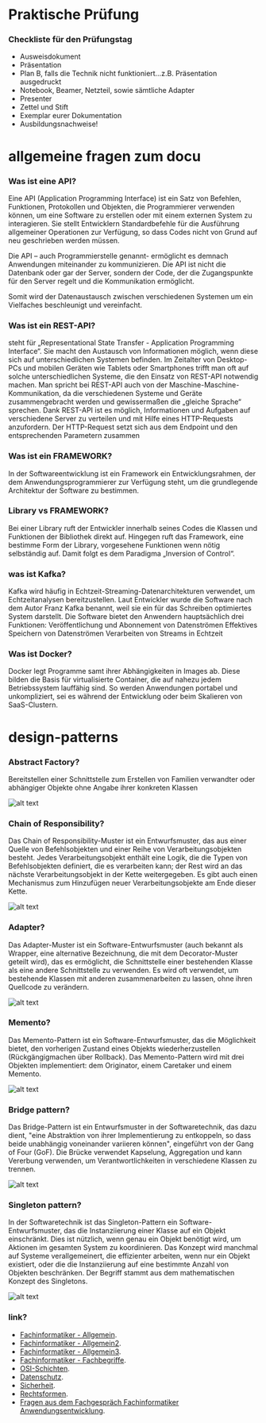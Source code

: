 # Praktische Prüfung


### Checkliste für den Prüfungstag
- Ausweisdokument
- Präsentation
- Plan B, falls die Technik nicht funktioniert…z.B. Präsentation ausgedruckt 
- Notebook, Beamer, Netzteil, sowie sämtliche Adapter
- Presenter 
- Zettel und Stift
- Exemplar eurer Dokumentation
- Ausbildungsnachweise!


# allgemeine fragen zum docu

### Was ist eine API? 
Eine API (Application Programming Interface) ist ein Satz von Befehlen, Funktionen, Protokollen und Objekten, die Programmierer verwenden können, um eine Software zu erstellen oder mit einem externen System zu interagieren. Sie stellt Entwicklern Standardbefehle für die Ausführung allgemeiner Operationen zur Verfügung, so dass Codes nicht von Grund auf neu geschrieben werden müssen.

Die API – auch Programmierstelle genannt- ermöglicht es demnach Anwendungen miteinander zu kommunizieren. Die API ist nicht die Datenbank oder gar der Server, sondern der Code, der die Zugangspunkte für den Server regelt und die Kommunikation ermöglicht.

Somit wird der Datenaustausch zwischen verschiedenen Systemen um ein Vielfaches beschleunigt und vereinfacht.

### Was ist ein REST-API?
steht für „Representational State Transfer - Application Programming Interface“. Sie macht den Austausch von Informationen möglich, wenn diese sich auf unterschiedlichen Systemen befinden. Im Zeitalter von Desktop-PCs und mobilen Geräten wie Tablets oder Smartphones trifft man oft auf solche unterschiedlichen Systeme, die den Einsatz von REST-API notwendig machen. Man spricht bei REST-API auch von der Maschine-Maschine-Kommunikation, da die verschiedenen Systeme und Geräte zusammengebracht werden und gewissermaßen die „gleiche Sprache“ sprechen. Dank REST-API ist es möglich, Informationen und Aufgaben auf verschiedene Server zu verteilen und mit Hilfe eines HTTP-Requests anzufordern. Der HTTP-Request setzt sich aus dem Endpoint und den entsprechenden Parametern zusammen
 
### Was ist ein FRAMEWORK?
In der Softwareentwicklung ist ein Framework ein Entwicklungsrahmen, der dem Anwendungsprogrammierer zur Verfügung steht, um die grundlegende Architektur der Software zu bestimmen. 

### Library vs FRAMEWORK?
Bei einer Library ruft der Entwickler innerhalb seines Codes die Klassen und Funktionen der Bibliothek direkt auf. Hingegen ruft das Framework, eine bestimme Form der Library, vorgesehene Funktionen wenn nötig selbständig auf. Damit folgt es dem Paradigma „Inversion of Control“.

### was ist Kafka?
Kafka wird häufig in Echtzeit-Streaming-Datenarchitekturen verwendet, um Echtzeitanalysen bereitzustellen. Laut Entwickler wurde die Software nach dem Autor Franz Kafka benannt, weil sie ein für das Schreiben optimiertes System darstellt. Die Software bietet den Anwendern hauptsächlich drei Funktionen:
Veröffentlichung und Abonnement von Datenströmen
Effektives Speichern von Datenströmen
Verarbeiten von Streams in Echtzeit

### Was ist Docker?
Docker legt Programme samt ihrer Abhängigkeiten in Images ab. Diese bilden die Basis für virtualisierte Container, die auf nahezu jedem Betriebssystem lauffähig sind. So werden Anwendungen portabel und unkompliziert, sei es während der Entwicklung oder beim Skalieren von SaaS-Clustern.

# design-patterns

### Abstract Factory?
Bereitstellen einer Schnittstelle zum Erstellen von Familien verwandter oder abhängiger Objekte ohne Angabe ihrer konkreten Klassen

![alt text](https://o.quizlet.com/oEI.1Revehh7tMKMVZig7Q.png)


### Chain of Responsibility?
Das Chain of Responsibility-Muster ist ein Entwurfsmuster, das aus einer Quelle von Befehlsobjekten und einer Reihe von Verarbeitungsobjekten besteht. Jedes Verarbeitungsobjekt enthält eine Logik, die die Typen von Befehlsobjekten definiert, die es verarbeiten kann; der Rest wird an das nächste Verarbeitungsobjekt in der Kette weitergegeben. Es gibt auch einen Mechanismus zum Hinzufügen neuer Verarbeitungsobjekte am Ende dieser Kette.

![alt text](https://o.quizlet.com/9gDvx4iF3f0iD3hzMCRN8Q.png)


### Adapter?
Das Adapter-Muster ist ein Software-Entwurfsmuster (auch bekannt als Wrapper, eine alternative Bezeichnung, die mit dem Decorator-Muster geteilt wird), das es ermöglicht, die Schnittstelle einer bestehenden Klasse als eine andere Schnittstelle zu verwenden. Es wird oft verwendet, um bestehende Klassen mit anderen zusammenarbeiten zu lassen, ohne ihren Quellcode zu verändern.

![alt text](https://o.quizlet.com/lQCc9wt.4pGuGCmOz9e5gA.jpg)


### Memento?
Das Memento-Pattern ist ein Software-Entwurfsmuster, das die Möglichkeit bietet, den vorherigen Zustand eines Objekts wiederherzustellen (Rückgängigmachen über Rollback).
Das Memento-Pattern wird mit drei Objekten implementiert: dem Originator, einem Caretaker und einem Memento.

![alt text](https://o.quizlet.com/44JQkR10.9VGpDxZd4D75A.png)


### Bridge pattern?
Das Bridge-Pattern ist ein Entwurfsmuster in der Softwaretechnik, das dazu dient, "eine Abstraktion von ihrer Implementierung zu entkoppeln, so dass beide unabhängig voneinander variieren können", eingeführt von der Gang of Four (GoF). Die Brücke verwendet Kapselung, Aggregation und kann Vererbung verwenden, um Verantwortlichkeiten in verschiedene Klassen zu trennen.

![alt text](https://o.quizlet.com/SyJ4lvDiCHgRBvfS8cMM9A.png)


### Singleton pattern?
In der Softwaretechnik ist das Singleton-Pattern ein Software-Entwurfsmuster, das die Instanziierung einer Klasse auf ein Objekt einschränkt. Dies ist nützlich, wenn genau ein Objekt benötigt wird, um Aktionen im gesamten System zu koordinieren. Das Konzept wird manchmal auf Systeme verallgemeinert, die effizienter arbeiten, wenn nur ein Objekt existiert, oder die die Instanziierung auf eine bestimmte Anzahl von Objekten beschränken. Der Begriff stammt aus dem mathematischen Konzept des Singletons.

![alt text](https://o.quizlet.com/VE0srKpNDQ7tU6b.wvCUvA.png)




### link?
- [Fachinformatiker - Allgemein](https://quizlet.com/de/195203566/fiae-fachinformatiker-anwendungsentwicklung-flash-cards/).
- [Fachinformatiker - Allgemein2](https://quizlet.com/de/529531857/prufungsvorbereitung-fachinformatiker-anwendungsentwicklung-flash-cards/).
- [Fachinformatiker - Allgemein3](https://www.repetico.de/cardset-cards-580931-GH1_-Fachinformatiker-Anwendungsentwicklung).
- [Fachinformatiker - Fachbegriffe](https://www.repetico.de/cardset-cards-619243-Fachinformatiker---Fachbegriffe).
- [OSI-Schichten](https://www.repetico.de/cardset-cards-1371219-OSI-Schichten).
- [Datenschutz](https://www.karteikarte.com/lesson/121897/datenschutz).
- [Sicherheit](https://www.karteikarte.com/lesson/73762/sicherheit-informatik).
- [Rechtsformen](https://www.aachen.ihk.de/blueprint/servlet/resource/blob/605672/ab60155705a7ae93efac23472fabee8a/rechtsformen-uebersichtstabelle-data.pdf).
- [Fragen aus dem Fachgespräch Fachinformatiker Anwendungsentwicklung](https://kiloherz.info/2016/05/fragen-aus-dem-fachgespraech-fachinformatiker-anwendungsentwicklung/).

